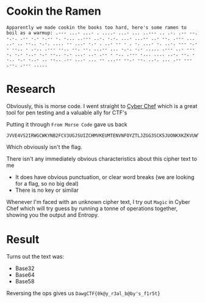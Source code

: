 # Cookin the Ramen

```
Apparently we made cookin the books too hard, here's some ramen to boil as a warmup: .--- ...- ...- . ....- ...- ... ..--- .. .-. .-- --. -.-. .-- -.- -.-- -. -... ..--- ..-. -.-. ...- ...-- ..- --. .--- ... ..- .. --.. -.-. .... -- ...- -.- . ..- -- - . -. ...- -. ..-. --- -.-- --.. - .-.. .--- --.. --. --. ...-- ... -.-. -.- ..... .--- ..- --- -. -.- -..- -.- --.. -.- ...- ..- .-- - -.. .--- -... .... ..-. --. --.. -.- -..- .. --.. .-- ...- ... -- ...-- --.- --. ..-. ... .-- --- .--. .--- .....
```

# Research
Obviously, this is morse code. I went straight to [Cyber Chef](https://gchq.github.io/CyberChef) which is a great tool for pen testing and a valuable ally for CTF's

Putting it through `From Morse Code` gave us back

```
JVVE4VS2IRWGCWKYNB2FCV3UGJSUIZCHMVKEUMTENVNFOYZTLJZGG3SCK5JUONKXKZKVUWTDJBHFGZKXIZWVSM3QGFSWOPJ5
```

Which obviously isn't the flag.

There isn't any immediately obvious characteristics about this cipher text to me

- It does have obvious punctuation, or clear word breaks (we are looking for a flag, so no big deal)
- There is no key or similar

Whenever I'm faced with an unknown cipher text, I try out `Magic` in Cyber Chef which will try guess by running a tonne of operations together, showing you the output and Entropy.

# Result

Turns out the text was:

- Base32
- Base64
- Base58

Reversing the ops gives us
`DawgCTF{0k@y_r3al_b@by's_f1r5t}`
